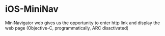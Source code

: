 iOS-MiniNav
===========

MiniNavigator web gives us the opportunity to enter http link and display the web page (Objective-C, programmatically, ARC disactivated)
